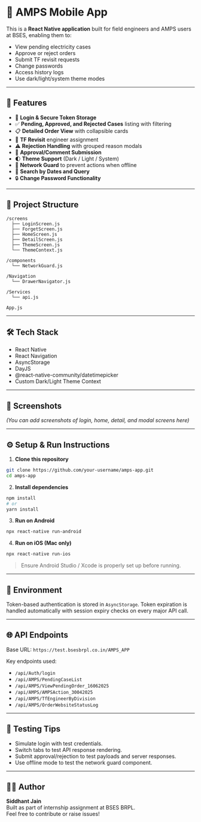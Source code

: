 # 📱 AMPS Mobile App

This is a **React Native application** built for field engineers and AMPS users at BSES, enabling them to:

- View pending electricity cases
- Approve or reject orders
- Submit TF revisit requests
- Change passwords
- Access history logs
- Use dark/light/system theme modes

---

## 🚀 Features

- 🔐 **Login & Secure Token Storage**
- ✅ **Pending, Approved, and Rejected Cases** listing with filtering
- 📋 **Detailed Order View** with collapsible cards
- 🔁 **TF Revisit** engineer assignment
- ⚠️ **Rejection Handling** with grouped reason modals
- 💬 **Approval/Comment Submission**
- 🌓 **Theme Support** (Dark / Light / System)
- 🔗 **Network Guard** to prevent actions when offline
- 📆 **Search by Dates and Query**
- 🔒 **Change Password Functionality**

---

## 📂 Project Structure

```
/screens
  ├── LoginScreen.js
  ├── ForgetScreen.js
  ├── HomeScreen.js
  ├── DetailScreen.js
  ├── ThemeScreen.js
  └── ThemeContext.js

/components
  └── NetworkGuard.js

/Navigation
  └── DrawerNavigator.js

/Services
  └── api.js

App.js
```

---

## 🛠️ Tech Stack

- React Native
- React Navigation
- AsyncStorage
- DayJS
- @react-native-community/datetimepicker
- Custom Dark/Light Theme Context

---

## 📸 Screenshots

_(You can add screenshots of login, home, detail, and modal screens here)_

---

## ⚙️ Setup & Run Instructions

1. **Clone this repository**

```bash
git clone https://github.com/your-username/amps-app.git
cd amps-app
```

2. **Install dependencies**

```bash
npm install
# or
yarn install
```

3. **Run on Android**

```bash
npx react-native run-android
```

4. **Run on iOS (Mac only)**

```bash
npx react-native run-ios
```

> Ensure Android Studio / Xcode is properly set up before running.

---

## 🔐 Environment

Token-based authentication is stored in `AsyncStorage`. Token expiration is handled automatically with session expiry checks on every major API call.

---

## 🌐 API Endpoints

Base URL: `https://test.bsesbrpl.co.in/AMPS_APP`

Key endpoints used:

- `/api/Auth/login`
- `/api/AMPS/PendingCaseList`
- `/api/AMPS/ViewPendingOrder_16062025`
- `/api/AMPS/AMPSAction_30042025`
- `/api/AMPS/TfEngineerByDivision`
- `/api/AMPS/OrderWebsiteStatusLog`

---

## 🧪 Testing Tips

- Simulate login with test credentials.
- Switch tabs to test API response rendering.
- Submit approval/rejection to test payloads and server responses.
- Use offline mode to test the network guard component.

---

## 🧑‍💻 Author

**Siddhant Jain**  
Built as part of internship assignment at BSES BRPL.  
Feel free to contribute or raise issues!